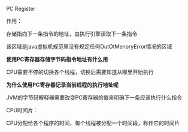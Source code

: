 PC Register

作用：

存储指向下一条指令的地址，由执行引擎读取下一条指令

该区域是java虚拟机规范里没有规定任何OutOtMenoryError情况的区域



**使用PC寄存器存储字节码指令地址有什么用**

CPU需要不停的切换各个线程，切换后需要知道从哪里开始执行



**为什么使用PC寄存器记录当前线程的执行地址呢**

JVM的字节码解释器需要改变PC寄存器的值来明确下一条应该执行什么指令





CPU时间片：

CPU分配给各个程序的时间，每个线程被分配一个时间段，称作它的时间片